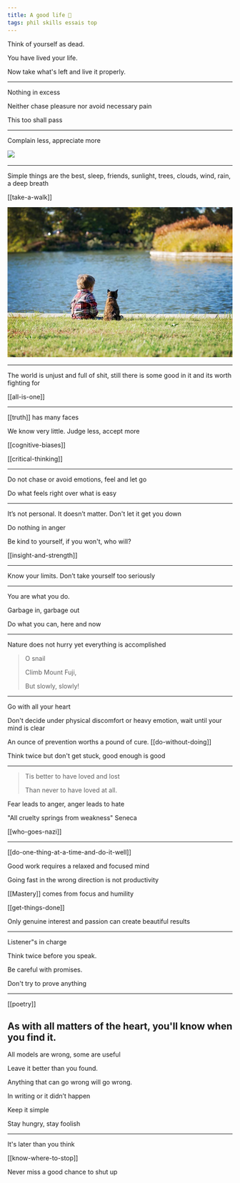 ```yaml
---
title: A good life 🌱
tags: phil skills essais top
---
```


Think of yourself as dead. 

You have lived your life. 

Now take what's left and live it properly.

---

Nothing in excess

Neither chase pleasure nor avoid necessary pain

This too shall pass

---

Complain less, appreciate more

![](/static/img/notice-when-you-are-happy.png)

---

Simple things are the best, sleep, friends, sunlight, trees, clouds, wind, rain, a deep breath

[[take-a-walk]]

![](/static/img/boy-and-cat.jpeg)

---

The world is unjust and full of shit, still there is some good in it and its worth fighting for

[[all-is-one]]


---

[[truth]] has many faces

We know very little. Judge less, accept more

[[cognitive-biases]]

[[critical-thinking]]

---

Do not chase or avoid emotions, feel and let go

Do what feels right over what is easy

---

It’s not personal. It doesn’t matter. Don't let it get you down

Do nothing in anger

Be kind to yourself, if you won't, who will?

[[insight-and-strength]]

---

Know your limits. Don’t take yourself too seriously

---

You are what you do. 

Garbage in, garbage out

Do what you can, here and now

---

Nature does not hurry yet everything is accomplished

> O snail
> 
> Climb Mount Fuji,
> 
> But slowly, slowly!

---

Go with all your heart

Don't decide under physical discomfort or heavy emotion, wait until your mind is clear

An ounce of prevention worths a pound of cure. [[do-without-doing]]

Think twice but don't get stuck, good enough is good

---

> Tis better to have loved and lost
>
> Than never to have loved at all.

Fear leads to anger, anger leads to hate

"All cruelty springs from weakness" Seneca 

[[who-goes-nazi]]

---

[[do-one-thing-at-a-time-and-do-it-well]]

Good work requires a relaxed and focused mind

Going fast in the wrong direction is not productivity 

[[Mastery]] comes from focus and humility 

[[get-things-done]]

Only genuine interest and passion can create beautiful results

---

Listener"s in charge  

Think twice before you speak. 

Be careful with promises.

Don't try to prove anything 

---

[[poetry]] 

As with all matters of the heart, you'll know when you find it.
---

All models are wrong, some are useful 

Leave it better than you found.

Anything that can go wrong will go wrong.

In writing or it didn’t happen

Keep it simple

Stay hungry, stay foolish

---

It's later than you think

[[know-where-to-stop]]

Never miss a good chance to shut up
